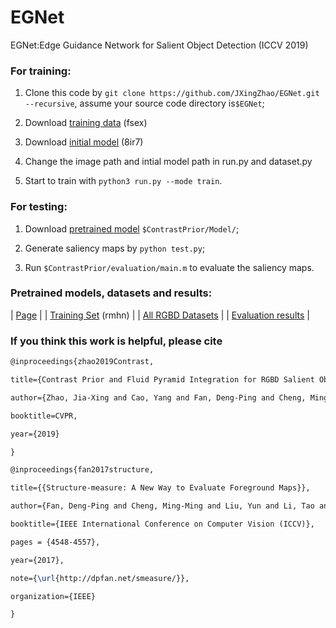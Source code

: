 # EGNet
EGNet:Edge Guidance Network for Salient Object Detection (ICCV 2019)

### For training:
1. Clone this code by `git clone https://github.com/JXingZhao/EGNet.git --recursive`, assume your source code directory is`$EGNet`;

2. Download [training data](https://pan.baidu.com/s/1LaQoNRS8-11V7grAfFiHCg) (fsex)

3. Download [initial model](https://pan.baidu.com/s/1dD2JOY_FBSLzjp5tUPBDBQ) (8ir7) 

4. Change the image path and intial model path in run.py and dataset.py

5. Start to train with `python3 run.py --mode train`.

### For testing:
1. Download [pretrained model](https://drive.google.com/open?id=1rM2g5j3PNr3GAUe_8ii5uY5N5s47Zpp0) `$ContrastPrior/Model/`;

2. Generate saliency maps by `python test.py`; 

3. Run `$ContrastPrior/evaluation/main.m` to evaluate the saliency maps.


### Pretrained models, datasets and results:
| [Page](https://mmcheng.net/jxzhao/) |
| [Training Set](https://pan.baidu.com/s/1vbKLwNA4dZYKMT8WV2ylrQ) (rmhn) |
| [All RGBD Datasets](http://mc.nankai.edu.cn/datasets/rgbd_saliency_datasets.zip)  |
| [Evaluation results](https://drive.google.com/open?id=17Fmngs0nxF0pEYFGTHAOA2C1akVegwg6)  |


### If you think this work is helpful, please cite
```latex
@inproceedings{zhao2019Contrast,

title={Contrast Prior and Fluid Pyramid Integration for RGBD Salient Object Detection},

author={Zhao, Jia-Xing and Cao, Yang and Fan, Deng-Ping and Cheng, Ming-Ming and Li, Xuan-Yi and Zhang, Le},

booktitle=CVPR,

year={2019}

}

@inproceedings{fan2017structure,

title={{Structure-measure: A New Way to Evaluate Foreground Maps}},

author={Fan, Deng-Ping and Cheng, Ming-Ming and Liu, Yun and Li, Tao and Borji, Ali},

booktitle={IEEE International Conference on Computer Vision (ICCV)},

pages = {4548-4557},

year={2017},

note={\url{http://dpfan.net/smeasure/}},

organization={IEEE}

}
```



